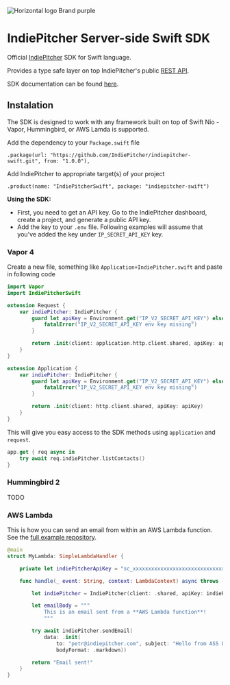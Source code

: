 ![Horizontal logo Brand purple](https://github.com/user-attachments/assets/18beba82-c6e7-4677-87a8-6b374c91bda6)

# IndiePitcher Server-side Swift SDK
Official [IndiePitcher](https://indiepitcher.com) SDK for Swift language.

Provides a type safe layer on top IndiePitcher's public [REST API](https://docs.indiepitcher.com/api-reference/introduction).

SDK documentation can be found [here](https://swiftpackageindex.com/indiepitcher/indiepitcher-swift/main/documentation/indiepitcherswift/indiepitcher).

## Instalation

The SDK is designed to work with any framework built on top of Swift Nio - Vapor, Hummingbird, or AWS Lamda is supported.

Add the dependency to your `Package.swift` file
```
.package(url: "https://github.com/IndiePitcher/indiepitcher-swift.git", from: "1.0.0"),
```

Add IndiePitcher to appropriate target(s) of your project
```
.product(name: "IndiePitcherSwift", package: "indiepitcher-swift")
```
**Using the SDK:**
- First, you need to get an API key. Go to the IndiePitcher dashboard, create a project, and generate a public API key.
- Add the key to your `.env` file. Following examples will assume that you've added the key under `IP_SECRET_API_KEY` key.

### Vapor 4
Create a new file, something like `Application+IndiePitcher.swift` and paste in following code
```swift
import Vapor
import IndiePitcherSwift

extension Request {
    var indiePitcher: IndiePitcher {
        guard let apiKey = Environment.get("IP_V2_SECRET_API_KEY") else {
            fatalError("IP_V2_SECRET_API_KEY env key missing")
        }

        return .init(client: application.http.client.shared, apiKey: apiKey)
    }
}

extension Application {
    var indiePitcher: IndiePitcher {
        guard let apiKey = Environment.get("IP_V2_SECRET_API_KEY") else {
            fatalError("IP_V2_SECRET_API_KEY env key missing")
        }

        return .init(client: http.client.shared, apiKey: apiKey)
    }
}
```

This will give you easy access to the SDK methods using `application` and `request`.
```swift
app.get { req async in
    try await req.indiePitcher.listContacts()
}
```


### Hummingbird 2
TODO


### AWS Lambda
This is how you can send an email from within an AWS Lambda function. See the [full example repository](https://github.com/IndiePitcher/IndiePitcherLambdaSwiftExample).
```swift
@main
struct MyLambda: SimpleLambdaHandler {

    private let indiePitcherApiKey = "sc_xxxxxxxxxxxxxxxxxxxxxxxxxxxxxx"

    func handle(_ event: String, context: LambdaContext) async throws -> String {

        let indiePitcher = IndiePitcher(client: .shared, apiKey: indiePitcherApiKey)

        let emailBody = """
            This is an email sent from a **AWS Lambda function**!
            """

        try await indiePitcher.sendEmail(
            data: .init(
                to: "petr@indiepitcher.com", subject: "Hello from ASS Lambda!", body: emailBody,
                bodyFormat: .markdown))

        return "Email sent!"
    }
}
```


